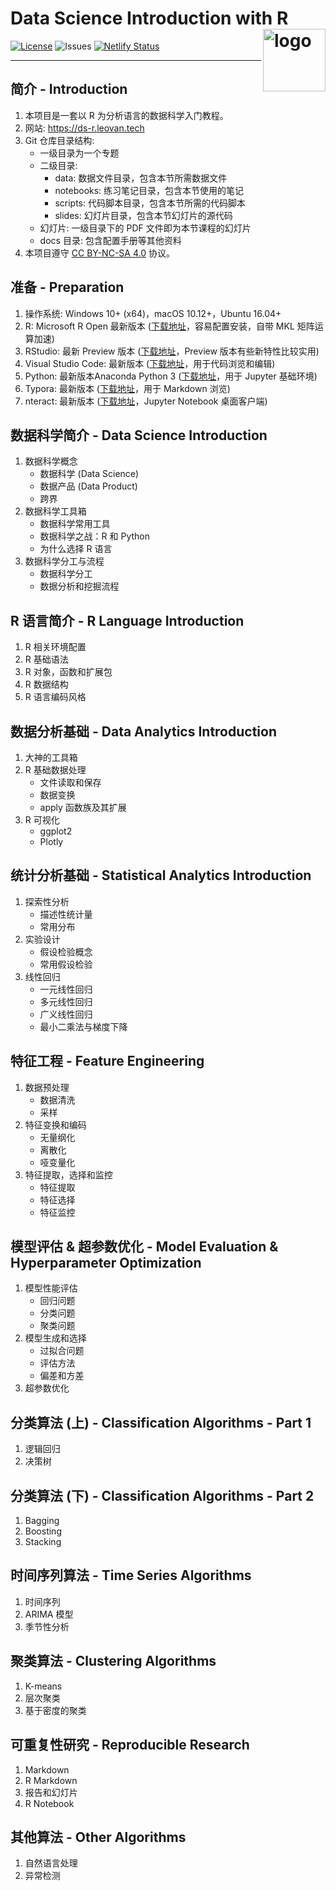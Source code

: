 # Data Science Introduction with R <img src="docs/images/web/data-science-introduction-with-r.png" align="right" alt="logo" height = "100" style = "border: none; float: right;">

[![License](https://img.shields.io/badge/license-CC%20BY--NC--SA%204.0-blue.svg)](LICENSE)
![Issues](https://img.shields.io/github/issues/leovan/data-science-introduction-with-r.svg)
[![Netlify Status](https://img.shields.io/netlify/22768c1a-8369-4035-b090-0cd0a0ad39af)](https://app.netlify.com/sites/ds-r/deploys)

---

## 简介 - Introduction

1. 本项目是一套以 R 为分析语言的数据科学入门教程。
2. 网站: https://ds-r.leovan.tech
3. Git 仓库目录结构:
   - 一级目录为一个专题
   - 二级目录:
     - data: 数据文件目录，包含本节所需数据文件
     - notebooks: 练习笔记目录，包含本节使用的笔记
     - scripts: 代码脚本目录，包含本节所需的代码脚本
     - slides: 幻灯片目录，包含本节幻灯片的源代码
   - 幻灯片: 一级目录下的 PDF 文件即为本节课程的幻灯片
   - docs 目录: 包含配置手册等其他资料
4. 本项目遵守 [CC BY-NC-SA 4.0](http://creativecommons.org/licenses/by-nc-sa/4.0/) 协议。

## 准备 - Preparation

1. 操作系统: Windows 10+ (x64)，macOS 10.12+，Ubuntu 16.04+
2. R: Microsoft R Open 最新版本 ([下载地址](https://mran.microsoft.com/download/)，容易配置安装，自带 MKL 矩阵运算加速)
3. RStudio: 最新 Preview 版本 ([下载地址](https://www.rstudio.com/products/rstudio/download/preview/)，Preview 版本有些新特性比较实用)
4. Visual Studio Code: 最新版本 ([下载地址](https://code.visualstudio.com/)，用于代码浏览和编辑)
5. Python: 最新版本Anaconda Python 3 ([下载地址](https://www.anaconda.com/download/)，用于 Jupyter 基础环境)
6. Typora: 最新版本 ([下载地址](http://typora.io)，用于 Markdown 浏览)
7. nteract: 最新版本 ([下载地址](https://nteract.io/)，Jupyter Notebook 桌面客户端)

## 数据科学简介 - Data Science Introduction

1. 数据科学概念
   - 数据科学 (Data Science)
   - 数据产品 (Data Product)
   - 跨界
2. 数据科学工具箱
   - 数据科学常用工具
   - 数据科学之战：R 和 Python
   - 为什么选择 R 语言
3. 数据科学分工与流程
   - 数据科学分工
   - 数据分析和挖掘流程

## R 语言简介 - R Language Introduction

1. R 相关环境配置
2. R 基础语法
3. R 对象，函数和扩展包
4. R 数据结构
5. R 语言编码风格

## 数据分析基础 - Data Analytics Introduction

1. 大神的工具箱
2. R 基础数据处理
   - 文件读取和保存
   - 数据变换
   - apply 函数族及其扩展
3. R 可视化
   - ggplot2
   - Plotly

## 统计分析基础 - Statistical Analytics Introduction

1. 探索性分析
   - 描述性统计量
   - 常用分布
2. 实验设计
   - 假设检验概念
   - 常用假设检验
3. 线性回归
   - 一元线性回归
   - 多元线性回归
   - 广义线性回归
   - 最小二乘法与梯度下降

## 特征工程 - Feature Engineering

1. 数据预处理
   - 数据清洗
   - 采样
2. 特征变换和编码
   - 无量纲化
   - 离散化
   - 哑变量化
3. 特征提取，选择和监控
   - 特征提取
   - 特征选择
   - 特征监控

## 模型评估 & 超参数优化 - Model Evaluation & Hyperparameter Optimization

1. 模型性能评估
   - 回归问题
   - 分类问题
   - 聚类问题
2. 模型生成和选择
   - 过拟合问题
   - 评估方法
   - 偏差和方差
3. 超参数优化

## 分类算法 (上) - Classification Algorithms - Part 1

1. 逻辑回归
2. 决策树

## 分类算法 (下) - Classification Algorithms - Part 2

1. Bagging
2. Boosting
3. Stacking

## 时间序列算法 - Time Series Algorithms

1. 时间序列
2. ARIMA 模型
3. 季节性分析

## 聚类算法 - Clustering Algorithms

1. K-means
2. 层次聚类
3. 基于密度的聚类

## 可重复性研究 - Reproducible Research

1. Markdown
2. R Markdown
3. 报告和幻灯片
4. R Notebook

## 其他算法 - Other Algorithms

1. 自然语言处理
2. 异常检测

